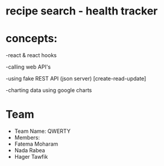 # recipe search - health tracker

# concepts:

-react & react hooks

-calling web API's 

-using fake REST API (json server) [create-read-update]

-charting data using google charts

# Team

- Team Name: QWERTY
- Members:
-   Fatema Moharam
-   Nada Rabea
-   Hager Tawfik
